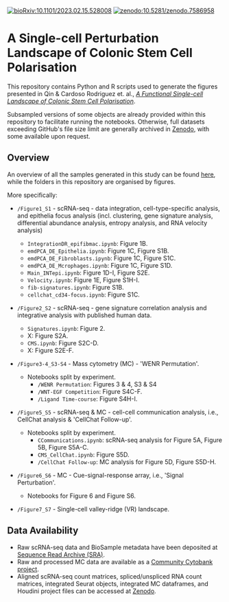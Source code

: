 [![bioRxiv:10.1101/2023.02.15.528008](https://img.shields.io/badge/bioRxiv-10.1101%2F2023.02.15.528008-B31B1B.svg)](https://doi.org/10.1101/2023.02.15.528008) <!-- B31B1B is the colour for bioRxiv -->
[![zenodo:10.5281/zenodo.7586958](https://img.shields.io/badge/Zenodo-10.5281%2Fzenodo.7586957-4B81BE.svg)](https://doi.org/10.5281/zenodo.7586957) <!-- 4B81BE is the colour for Zenodo -->

# A Single-cell Perturbation Landscape of Colonic Stem Cell Polarisation

This repository contains Python and R scripts used to generate the figures presented in Qin & Cardoso Rodriguez et. al., [_A Functional Single-cell Landscape of Colonic Stem Cell Polarisation_](https://doi.org/10.1101/2023.02.15.528008).

Subsampled versions of some objects are already provided within this repository to facilitate running the notebooks. Otherwise, full datasets exceeding GitHub's file size limit are generally archived in [Zenodo](https://doi.org/10.5281/zenodo.7586958), with some available upon request.

## Overview

An overview of all the samples generated in this study can be found [here](https://github.com/TAPE-Lab/Qin-CardosoRodriguez-et-al/blob/main/Metadata/ExperimentalConditions.ipynb), while the folders in this repository are organised by figures.

More specifically:

- `/Figure1_S1` - scRNA-seq - data integration, cell-type-specific analysis, and epithelia focus analysis (incl. clustering, gene signature analysis, differential abundance analysis, entropy analysis, and RNA velocity analysis)
  - `IntegrationDR_epifibmac.ipynb`: Figure 1B.
  - `emdPCA_DE_Epithelia.ipynb`: Figure 1C, Figure S1B.
  - `emdPCA_DE_Fibroblasts.ipynb`: Figure 1C, Figure S1C.
  - `emdPCA_DE_Mcrophages.ipynb`: Figure 1C, Figure S1D.
  - `Main_INTepi.ipynb`: Figure 1D-I, Figure S2E.
  - `Velocity.ipynb`: Figure 1E, Figure S1H-I.
  - `fib-signatures.ipynb`: Figure S1B.
  - `cellchat_cd34-focus.ipynb`: Figure S1C.

- `/Figure2_S2` - scRNA-seq - gene signature correlation analysis and integrative analysis with published human data.
  - `Signatures.ipynb`: Figure 2.
  - X: Figure S2A.
  - `CMS.ipynb`: Figure S2C-D.
  - X: Figure S2E-F.

- `/Figure3-4_S3-S4` - Mass cytometry (MC) - 'WENR Permutation'.
  - Notebooks split by experiment.
    - `/WENR Permutation`: Figures 3 & 4, S3 & S4
    - `/WNT-EGF Competition`: Figure S4C-F.
    - `/Ligand Time-course`: Figure S4H-I.

- `/Figure5_S5` - scRNA-seq & MC - cell-cell communication analysis, i.e., CellChat analysis & 'CellChat Follow-up'.
  - Notebooks split by experiment.
    - `CCommunications.ipynb`: scRNA-seq analysis for Figure 5A, Figure 5B, Figure S5A-C.
    - `CMS_CellChat.ipynb`: Figure S5D.
    - `/CellChat Follow-up`: MC analysis for Figure 5D, Figure S5D-H.

- `/Figure6_S6` - MC - Cue-signal-response array, i.e., 'Signal Perturbation'.
  - Notebooks for Figure 6 and Figure S6.

- `/Figure7_S7` - Single-cell valley-ridge (VR) landscape.

## Data Availability

- Raw scRNA-seq data and BioSample metadata have been deposited at [Sequence Read Archive (SRA)](https://www.ncbi.nlm.nih.gov/bioproject/PRJNA883610).
- Raw and processed MC data are available as a [Community Cytobank project](https://community.cytobank.org/cytobank/experiments#project-id=1460).
- Aligned scRNA-seq count matrices, spliced/unspliced RNA count matrices, integrated Seurat objects, integrated MC dataframes, and
  Houdini project files can be accessed at [Zenodo](https://doi.org/10.5281/zenodo.7586957).
